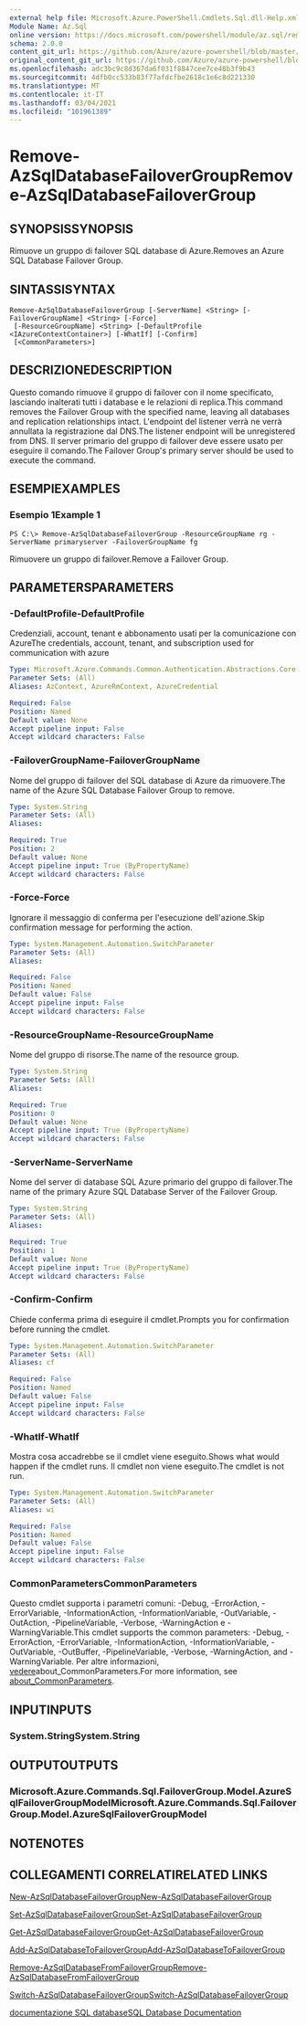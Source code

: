 ```yaml
---
external help file: Microsoft.Azure.PowerShell.Cmdlets.Sql.dll-Help.xml
Module Name: Az.Sql
online version: https://docs.microsoft.com/powershell/module/az.sql/remove-azsqldatabasefailovergroup
schema: 2.0.0
content_git_url: https://github.com/Azure/azure-powershell/blob/master/src/Sql/Sql/help/Remove-AzSqlDatabaseFailoverGroup.md
original_content_git_url: https://github.com/Azure/azure-powershell/blob/master/src/Sql/Sql/help/Remove-AzSqlDatabaseFailoverGroup.md
ms.openlocfilehash: adc3bc9c8d367da6f031f8847cee7ce48b3f9b43
ms.sourcegitcommit: 4dfb0cc533b83f77afdcfbe2618c1e6c8d221330
ms.translationtype: MT
ms.contentlocale: it-IT
ms.lasthandoff: 03/04/2021
ms.locfileid: "101961389"
---
```

# <span data-ttu-id="6cd71-101">Remove-AzSqlDatabaseFailoverGroup</span><span class="sxs-lookup"><span data-stu-id="6cd71-101">Remove-AzSqlDatabaseFailoverGroup</span></span>

## <span data-ttu-id="6cd71-102">SYNOPSIS</span><span class="sxs-lookup"><span data-stu-id="6cd71-102">SYNOPSIS</span></span>
<span data-ttu-id="6cd71-103">Rimuove un gruppo di failover SQL database di Azure.</span><span class="sxs-lookup"><span data-stu-id="6cd71-103">Removes an Azure SQL Database Failover Group.</span></span>

## <span data-ttu-id="6cd71-104">SINTASSI</span><span class="sxs-lookup"><span data-stu-id="6cd71-104">SYNTAX</span></span>

```
Remove-AzSqlDatabaseFailoverGroup [-ServerName] <String> [-FailoverGroupName] <String> [-Force]
 [-ResourceGroupName] <String> [-DefaultProfile <IAzureContextContainer>] [-WhatIf] [-Confirm]
 [<CommonParameters>]
```

## <span data-ttu-id="6cd71-105">DESCRIZIONE</span><span class="sxs-lookup"><span data-stu-id="6cd71-105">DESCRIPTION</span></span>
<span data-ttu-id="6cd71-106">Questo comando rimuove il gruppo di failover con il nome specificato, lasciando inalterati tutti i database e le relazioni di replica.</span><span class="sxs-lookup"><span data-stu-id="6cd71-106">This command removes the Failover Group with the specified name, leaving all databases and replication relationships intact.</span></span> <span data-ttu-id="6cd71-107">L'endpoint del listener verrà ne verrà annullata la registrazione dal DNS.</span><span class="sxs-lookup"><span data-stu-id="6cd71-107">The listener endpoint will be unregistered from DNS.</span></span>
<span data-ttu-id="6cd71-108">Il server primario del gruppo di failover deve essere usato per eseguire il comando.</span><span class="sxs-lookup"><span data-stu-id="6cd71-108">The Failover Group's primary server should be used to execute the command.</span></span>

## <span data-ttu-id="6cd71-109">ESEMPI</span><span class="sxs-lookup"><span data-stu-id="6cd71-109">EXAMPLES</span></span>

### <span data-ttu-id="6cd71-110">Esempio 1</span><span class="sxs-lookup"><span data-stu-id="6cd71-110">Example 1</span></span>
```
PS C:\> Remove-AzSqlDatabaseFailoverGroup -ResourceGroupName rg -ServerName primaryserver -FailoverGroupName fg
```

<span data-ttu-id="6cd71-111">Rimuovere un gruppo di failover.</span><span class="sxs-lookup"><span data-stu-id="6cd71-111">Remove a Failover Group.</span></span>

## <span data-ttu-id="6cd71-112">PARAMETERS</span><span class="sxs-lookup"><span data-stu-id="6cd71-112">PARAMETERS</span></span>

### <span data-ttu-id="6cd71-113">-DefaultProfile</span><span class="sxs-lookup"><span data-stu-id="6cd71-113">-DefaultProfile</span></span>
<span data-ttu-id="6cd71-114">Credenziali, account, tenant e abbonamento usati per la comunicazione con Azure</span><span class="sxs-lookup"><span data-stu-id="6cd71-114">The credentials, account, tenant, and subscription used for communication with azure</span></span>

```yaml
Type: Microsoft.Azure.Commands.Common.Authentication.Abstractions.Core.IAzureContextContainer
Parameter Sets: (All)
Aliases: AzContext, AzureRmContext, AzureCredential

Required: False
Position: Named
Default value: None
Accept pipeline input: False
Accept wildcard characters: False
```

### <span data-ttu-id="6cd71-115">-FailoverGroupName</span><span class="sxs-lookup"><span data-stu-id="6cd71-115">-FailoverGroupName</span></span>
<span data-ttu-id="6cd71-116">Nome del gruppo di failover del SQL database di Azure da rimuovere.</span><span class="sxs-lookup"><span data-stu-id="6cd71-116">The name of the Azure SQL Database Failover Group to remove.</span></span>

```yaml
Type: System.String
Parameter Sets: (All)
Aliases:

Required: True
Position: 2
Default value: None
Accept pipeline input: True (ByPropertyName)
Accept wildcard characters: False
```

### <span data-ttu-id="6cd71-117">-Force</span><span class="sxs-lookup"><span data-stu-id="6cd71-117">-Force</span></span>
<span data-ttu-id="6cd71-118">Ignorare il messaggio di conferma per l'esecuzione dell'azione.</span><span class="sxs-lookup"><span data-stu-id="6cd71-118">Skip confirmation message for performing the action.</span></span>

```yaml
Type: System.Management.Automation.SwitchParameter
Parameter Sets: (All)
Aliases:

Required: False
Position: Named
Default value: False
Accept pipeline input: False
Accept wildcard characters: False
```

### <span data-ttu-id="6cd71-119">-ResourceGroupName</span><span class="sxs-lookup"><span data-stu-id="6cd71-119">-ResourceGroupName</span></span>
<span data-ttu-id="6cd71-120">Nome del gruppo di risorse.</span><span class="sxs-lookup"><span data-stu-id="6cd71-120">The name of the resource group.</span></span>

```yaml
Type: System.String
Parameter Sets: (All)
Aliases:

Required: True
Position: 0
Default value: None
Accept pipeline input: True (ByPropertyName)
Accept wildcard characters: False
```

### <span data-ttu-id="6cd71-121">-ServerName</span><span class="sxs-lookup"><span data-stu-id="6cd71-121">-ServerName</span></span>
<span data-ttu-id="6cd71-122">Nome del server di database SQL Azure primario del gruppo di failover.</span><span class="sxs-lookup"><span data-stu-id="6cd71-122">The name of the primary Azure SQL Database Server of the Failover Group.</span></span>

```yaml
Type: System.String
Parameter Sets: (All)
Aliases:

Required: True
Position: 1
Default value: None
Accept pipeline input: True (ByPropertyName)
Accept wildcard characters: False
```

### <span data-ttu-id="6cd71-123">-Confirm</span><span class="sxs-lookup"><span data-stu-id="6cd71-123">-Confirm</span></span>
<span data-ttu-id="6cd71-124">Chiede conferma prima di eseguire il cmdlet.</span><span class="sxs-lookup"><span data-stu-id="6cd71-124">Prompts you for confirmation before running the cmdlet.</span></span>

```yaml
Type: System.Management.Automation.SwitchParameter
Parameter Sets: (All)
Aliases: cf

Required: False
Position: Named
Default value: False
Accept pipeline input: False
Accept wildcard characters: False
```

### <span data-ttu-id="6cd71-125">-WhatIf</span><span class="sxs-lookup"><span data-stu-id="6cd71-125">-WhatIf</span></span>
<span data-ttu-id="6cd71-126">Mostra cosa accadrebbe se il cmdlet viene eseguito.</span><span class="sxs-lookup"><span data-stu-id="6cd71-126">Shows what would happen if the cmdlet runs.</span></span>
<span data-ttu-id="6cd71-127">Il cmdlet non viene eseguito.</span><span class="sxs-lookup"><span data-stu-id="6cd71-127">The cmdlet is not run.</span></span>

```yaml
Type: System.Management.Automation.SwitchParameter
Parameter Sets: (All)
Aliases: wi

Required: False
Position: Named
Default value: False
Accept pipeline input: False
Accept wildcard characters: False
```

### <span data-ttu-id="6cd71-128">CommonParameters</span><span class="sxs-lookup"><span data-stu-id="6cd71-128">CommonParameters</span></span>
<span data-ttu-id="6cd71-129">Questo cmdlet supporta i parametri comuni: -Debug, -ErrorAction, -ErrorVariable, -InformationAction, -InformationVariable, -OutVariable, -OutAction, -PipelineVariable, -Verbose, -WarningAction e -WarningVariable.</span><span class="sxs-lookup"><span data-stu-id="6cd71-129">This cmdlet supports the common parameters: -Debug, -ErrorAction, -ErrorVariable, -InformationAction, -InformationVariable, -OutVariable, -OutBuffer, -PipelineVariable, -Verbose, -WarningAction, and -WarningVariable.</span></span> <span data-ttu-id="6cd71-130">Per altre informazioni, [vedere](http://go.microsoft.com/fwlink/?LinkID=113216)about_CommonParameters.</span><span class="sxs-lookup"><span data-stu-id="6cd71-130">For more information, see [about_CommonParameters](http://go.microsoft.com/fwlink/?LinkID=113216).</span></span>

## <span data-ttu-id="6cd71-131">INPUT</span><span class="sxs-lookup"><span data-stu-id="6cd71-131">INPUTS</span></span>

### <span data-ttu-id="6cd71-132">System.String</span><span class="sxs-lookup"><span data-stu-id="6cd71-132">System.String</span></span>

## <span data-ttu-id="6cd71-133">OUTPUT</span><span class="sxs-lookup"><span data-stu-id="6cd71-133">OUTPUTS</span></span>

### <span data-ttu-id="6cd71-134">Microsoft.Azure.Commands.Sql.FailoverGroup.Model.AzureSqlFailoverGroupModel</span><span class="sxs-lookup"><span data-stu-id="6cd71-134">Microsoft.Azure.Commands.Sql.FailoverGroup.Model.AzureSqlFailoverGroupModel</span></span>

## <span data-ttu-id="6cd71-135">NOTE</span><span class="sxs-lookup"><span data-stu-id="6cd71-135">NOTES</span></span>

## <span data-ttu-id="6cd71-136">COLLEGAMENTI CORRELATI</span><span class="sxs-lookup"><span data-stu-id="6cd71-136">RELATED LINKS</span></span>

[<span data-ttu-id="6cd71-137">New-AzSqlDatabaseFailoverGroup</span><span class="sxs-lookup"><span data-stu-id="6cd71-137">New-AzSqlDatabaseFailoverGroup</span></span>](./New-AzSqlDatabaseFailoverGroup.md)

[<span data-ttu-id="6cd71-138">Set-AzSqlDatabaseFailoverGroup</span><span class="sxs-lookup"><span data-stu-id="6cd71-138">Set-AzSqlDatabaseFailoverGroup</span></span>](./Set-AzSqlDatabaseFailoverGroup.md)

[<span data-ttu-id="6cd71-139">Get-AzSqlDatabaseFailoverGroup</span><span class="sxs-lookup"><span data-stu-id="6cd71-139">Get-AzSqlDatabaseFailoverGroup</span></span>](./Get-AzSqlDatabaseFailoverGroup.md)

[<span data-ttu-id="6cd71-140">Add-AzSqlDatabaseToFailoverGroup</span><span class="sxs-lookup"><span data-stu-id="6cd71-140">Add-AzSqlDatabaseToFailoverGroup</span></span>](./Add-AzSqlDatabaseToFailoverGroup.md)

[<span data-ttu-id="6cd71-141">Remove-AzSqlDatabaseFromFailoverGroup</span><span class="sxs-lookup"><span data-stu-id="6cd71-141">Remove-AzSqlDatabaseFromFailoverGroup</span></span>](./Remove-AzSqlDatabaseFromFailoverGroup.md)

[<span data-ttu-id="6cd71-142">Switch-AzSqlDatabaseFailoverGroup</span><span class="sxs-lookup"><span data-stu-id="6cd71-142">Switch-AzSqlDatabaseFailoverGroup</span></span>](./Switch-AzSqlDatabaseFailoverGroup.md)

[<span data-ttu-id="6cd71-143">documentazione SQL database</span><span class="sxs-lookup"><span data-stu-id="6cd71-143">SQL Database Documentation</span></span>](https://docs.microsoft.com/azure/sql-database/)
